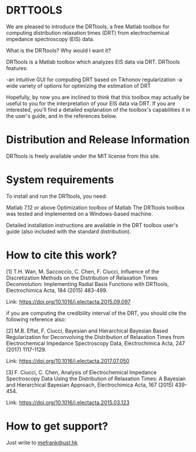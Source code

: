 # DRTTOOLS

We are pleased to introduce the DRTtools, a free Matlab toolbox for computing distribution relaxation times (DRT) from electrochemical impedance spectroscopy (EIS) data.

What is the DRTtools? Why would I want it?

DRTtools is a Matlab toolbox which analyzes EIS data via DRT. DRTtools features:

-an intuitive GUI for computing DRT based on Tikhonov regularization
-a wide variety of options for optimizing the estimation of DRT

Hopefully, by now you are inclined to think that this toolbox may actually be useful to you for the interpretation of your EIS data via DRT. If you are interested, you'll find a detailed explanation of the toolbox's capabilities it in the user's guide, and in the references below.

# **Distribution and Release Information**

DRTtools is freely available under the MIT license from this site.

# **System requirements**

To install and run the DRTtools, you need:

Matlab 7.12 or above
Optimization toolbox of Matlab
The DRTtools toolbox was tested and implemented on a Windows-based machine. 

Detailed installation instructions are available in the DRT toolbox user's guide (also included with the standard distribution).

# **How to cite this work?**

[1] T.H. Wan, M. Saccoccio, C. Chen, F. Ciucci, Influence of the Discretization Methods on the Distribution of Relaxation Times Deconvolution: Implementing Radial Basis Functions with DRTtools, Electrochimica Acta, 184 (2015) 483-499.

Link: https://doi.org/10.1016/j.electacta.2015.09.097

if you are computing the credibility interval of the DRT, you should cite the following reference also:

[2] M.B. Effat, F. Ciucci, Bayesian and Hierarchical Bayesian Based Regularization for Deconvolving the Distribution of Relaxation Times from Electrochemical Impedance Spectroscopy Data, Electrochimica Acta, 247 (2017) 1117-1129.

Link: https://doi.org/10.1016/j.electacta.2017.07.050

[3] F. Ciucci, C. Chen, Analysis of Electrochemical Impedance Spectroscopy Data Using the Distribution of Relaxation Times: A Bayesian and Hierarchical Bayesian Approach, Electrochimica Acta, 167 (2015) 439-454.

Link: https://doi.org/10.1016/j.electacta.2015.03.123


# **How to get support?**

Just write to mefrank@ust.hk
